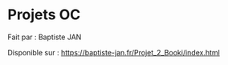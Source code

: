 # Projets OC
 
Fait par : Baptiste JAN

Disponible sur : https://baptiste-jan.fr/Projet_2_Booki/index.html